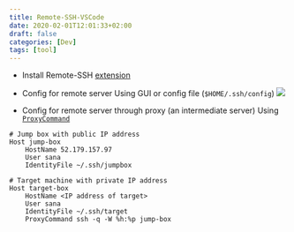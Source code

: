 ```yaml
---
title: Remote-SSH-VSCode
date: 2020-02-01T12:01:33+02:00
draft: false
categories: [Dev]
tags: [tool]
---
```


+ Install Remote-SSH [extension](https://code.visualstudio.com/docs/remote/ssh)

+ Config for remote server
Using GUI or config file (`$HOME/.ssh/config`)
![](/images/remote-ssh-vscode.png)


+ Config for remote server through proxy (an intermediate server)
Using [`ProxyCommand`](https://code.visualstudio.com/blogs/2019/10/03/remote-ssh-tips-and-tricks)
```
# Jump box with public IP address
Host jump-box
    HostName 52.179.157.97
    User sana
    IdentityFile ~/.ssh/jumpbox

# Target machine with private IP address
Host target-box
    HostName <IP address of target>
    User sana
    IdentityFile ~/.ssh/target
    ProxyCommand ssh -q -W %h:%p jump-box

```


